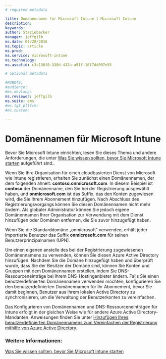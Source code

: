 ```yaml
---
# required metadata

title: Domänennamen für Microsoft Intune | Microsoft Intune
description:
keywords:
author: Staciebarker
manager: jeffgilb
ms.date: 04/28/2016
ms.topic: article
ms.prod:
ms.service: microsoft-intune
ms.technology:
ms.assetid: c3c136f0-330d-432a-a91f-16f7dd097e55

# optional metadata

#ROBOTS:
#audience:
#ms.devlang:
ms.reviewer: jeffgilb
ms.suite: ems
#ms.tgt_pltfrm:
#ms.custom:

---
```




# Domänennamen für Microsoft Intune

Bevor Sie Microsoft Intune einrichten, lesen Sie dieses Thema und andere Anforderungen, die unter [Was Sie wissen sollten, bevor Sie Microsoft Intune starten](what-to-know-before-you-start-microsoft-intune.md) aufgeführt sind..

Wenn Sie Ihre Organisation für einen cloudbasierten Dienst von Microsoft wie Intune registrieren, erhalten Sie zunächst einen Domänennamen, der dem folgenden ähnelt: **contoso.onmicrosoft.com**. In diesem Beispiel ist **contoso** der Domänenname, den Sie bei der Registrierung ausgewählt haben, und **onmicrosoft.com** ist das Suffix, das den Konten zugewiesen wird, die Sie Ihrem Abonnement hinzufügen. Nach Abschluss des Registrierungsvorgangs können Sie diesen Domänennamen nicht mehr ändern. Als globaler Administrator können Sie jedoch eigene Domänennamen Ihrer Organisation zur Verwendung mit dem Dienst hinzufügen oder Domänen entfernen, die Sie zuvor hinzugefügt haben.

Wenn Sie die Standarddomäne „onmicrosoft“ verwenden, erhält jeder importierte Benutzer das Suffix **onmicrosoft.com** für seinen Benutzerprinzipalnamen (UPN).

Um einen eigenen anstelle des bei der Registrierung zugewiesenen Domänennamens zu verwenden, können Sie diesen Azure Active Directory hinzufügen. Nachdem Sie die Domäne hinzugefügt haben und überprüft wurde, dass Sie der Besitzer der Domäne sind, können Sie Konten und Gruppen mit dem Domänennamen erstellen, indem Sie DNS-Ressourceneinträge bei Ihrem DNS-Hostinganbieter ändern. Falls Sie einen benutzerdefinierten Domänennamen verwenden möchten, konfigurieren Sie den benutzerdefinierten Domänennamen für Ihr Abonnement, bevor Sie damit beginnen, Benutzer aus Ihrem lokalen Active Directory zu synchronisieren, um die Verwaltung der Benutzerkonten zu vereinfachen.

Das Konfigurieren von Domänennamen und DNS-Ressourceneinträgen für Intune erfolgt in der gleichen Weise wie für andere Azure Active Directory-Mandanten. Anweisungen finden Sie unter [Hinzufügen Ihres benutzerdefinierten Domänennamens zum Vereinfachen der Registrierung mithilfe von Azure Active Directory](https://azure.microsoft.com/documentation/articles/active-directory-add-domain/).

### Weitere Informationen:
[Was Sie wissen sollten, bevor Sie Microsoft Intune starten](what-to-know-before-you-start-microsoft-intune.md)


<!--HONumber=May16_HO1-->


